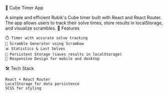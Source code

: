 🧩 Cube Timer App

A simple and efficient Rubik's Cube timer built with React and React Router. The app allows users to track their solve times, store results in localStorage, and visualize scrambles.
🚀 Features

    ⏱️ Timer with accurate solve tracking
    🔀 Scramble Generator using Scrambow
    📊 Statistics & Last Solves
    💾 Persistent Storage (saves results in localStorage)
    📱 Responsive Design for mobile and desktop

🛠️ Tech Stack

    React + React Router
    LocalStorage for data persistence
    SCSS for styling
